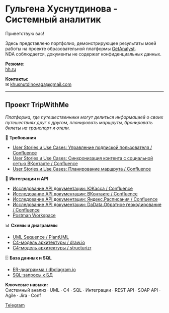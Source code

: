 # Гульгена Хуснутдинова - Системный аналитик

Приветствую вас!

Здесь представлено портфолио, демонстрирующее результаты моей работы на проекте образовательной платформы [GetAnalyst](https://getanalyst.ru).  
NDA соблюдается, документы не содержат конфиденциальных данных.

**Резюме:**  
[hh.ru](https://hh.ru/resume/c8fc3706ff0efbeda10039ed1f305a67693973)

**Контакты:**  
✉ khusnutdinovaga@gmail.com

---

## Проект TripWithMe
*Платформа, где путешественники могут делиться информацией о своих путешествиях друг с другом, планировать маршруты, бронировать билеты на транспорт и отели.*

📄 **Требования**
- [User Stories и Use Cases: Управление подпиской пользователя / Confluence](https://github.com/aneglug/Gulgena-Khusnutdinova/blob/main/1.1%20US%2BUC%20для%20управления%20подпиской%20пользователя%20(ЮКасса)%20(без%20детализации).pdf)
- [User Stories и Use Cases: Синхронизация контента с социальной сетью ВКонтакте / Confluence](https://github.com/aneglug/Gulgena-Khusnutdinova/blob/main/1.2%20US%2BUC%20для%20синхронизации%20контента%20с%20социальной%20сетью%20ВКонтакте%20(без%20детализации).pdf)
- [User Stories и Use Cases: Планирование маршрута / Confluence](https://github.com/aneglug/Gulgena-Khusnutdinova/blob/main/1.3%20US%2BUC%20для%20планирования%20маршрута%20(Яндекс.Расписания%2C%20DaData)%20(без%20детализации).pdf)

🔗 **Интеграции и API**
- [Исследование API документации: ЮКасса / Confluence](https://github.com/aneglug/Gulgena-Khusnutdinova/blob/main/2.1%20ЮКасса%20-%20исследование%20API%20документации.pdf)
- [Исследование API документации: ВКонтакте / Confluence](https://github.com/aneglug/Gulgena-Khusnutdinova/blob/main/2.2%20ВКонтакте%20-%20исследование%20API%20документации.pdf)
- [Исследование API документации: Яндекс.Расписания / Confluence](https://github.com/aneglug/Gulgena-Khusnutdinova/blob/main/2.3%20Яндекс.Расписания%20-%20исследование%20API%20документации.pdf)
- [Исследование API документации: DaData.Обратное геокодирование / Confluence](https://github.com/aneglug/Gulgena-Khusnutdinova/blob/main/2.4%20DaData.Обратное%20геокодирование%20-%20исследование%20API%20документации.pdf)
- [Postman Workspace](https://www.postman.com/gulgena-6389764/workspace/gulgena-s-workspace-ga)

📊 **Схемы и диаграммы**
- [UML Sequence / PlantUML]()
- [C4-модель архитектуры / draw.io]()
- [C4-модель архитектуры / structurizr]()

🗄 **База данных и SQL**
- [ER-диаграмма / dbdiagram.io]()
- [SQL-запросы к БД]()

**Ключевые навыки:**  
Системный анализ · UML · C4 · SQL · Интеграции · REST API · SOAP API · Agile · Jira · Conf

[Telegram](https://t.me/kh_gulgena)
